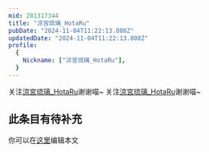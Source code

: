 ```yaml
---
mid: 281317344
title: "涼宮琉璃_HotaRu"
pubDate: "2024-11-04T11:22:13.808Z"
updatedDate: "2024-11-04T11:22:13.808Z"
profile:
  {
    Nickname: ["涼宮琉璃_HotaRu"],
  }
---
```


关注[涼宮琉璃_HotaRu](https://space.bilibili.com/281317344)谢谢喵~ 关注[涼宮琉璃_HotaRu](https://space.bilibili.com/281317344)谢谢喵~

## 此条目有待补充
你可以在[这里](https://github.com/Yuhanawa/VTuber.ICU-Content/edit/master/v/涼宮琉璃_HotaRu/index.md)编辑本文
